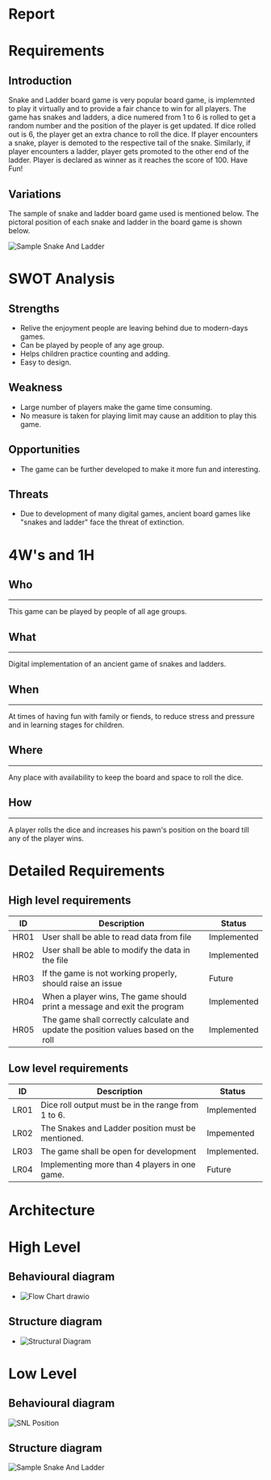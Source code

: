 # Report
# **Requirements**

## Introduction

Snake and Ladder board game is very popular board game, is implemnted to play it virtually and to provide a fair chance to win for all players. The game has snakes and ladders, a dice numered from 1 to 6 is rolled to get a random number and the position of the player is get updated. If dice rolled out is 6, the player get an extra chance to roll the dice. If player encounters a snake, player is demoted to the respective tail of the snake. Similarly, if player encounters a ladder, player gets promoted to the other end of the ladder. Player is declared as winner as it reaches the score of 100. Have Fun!

## Variations

The sample of snake and ladder board game used is mentioned below. The pictoral position of each snake and ladder in the board game is shown below. 

![Sample Snake And Ladder](https://user-images.githubusercontent.com/98866279/153548351-de917484-5586-4d10-abac-2cedf1c39ff0.jpg)

    
  # SWOT Analysis
  
  ## Strengths
  
  * Relive the enjoyment people are leaving behind due to modern-days games. 
  * Can be played by people of any age group.
  * Helps children practice counting and adding.
  * Easy to design.
  
  ## Weakness
  * Large number of players make the game time consuming.
  * No measure is taken for playing limit may cause an addition to play this game.
 
 ## Opportunities
 
* The game can be further developed to make it more fun and interesting.
 
 ## Threats 
 
* Due to development of many digital games, ancient board games like "snakes and ladder" face the threat of extinction.
 
 # 4W's and 1H
  ## Who
  ---
  This game can be played by people of all age groups.
  ## What
  ---
  Digital implementation of an ancient game of snakes and ladders.
  ## When
  ---
  At times of having fun with family or fiends, to reduce stress and pressure and in learning stages for children.
  ## Where
  ---
  Any place with availability to keep the board and space to roll the dice.
  ## How
  ---
  A player rolls the dice and increases his pawn's position on the board till any of the player wins.
  # Detailed Requirements
  ## High level requirements
  |  ID|Description|Status|
  |---|---|---|
  | HR01 | User shall be able to read data from file | Implemented |
  | HR02 | User shall be able to modify the data in the file | Implemented |
  | HR03 | If the game is not working properly, should raise an issue | Future | 
  | HR04 | When a player wins, The game should print a message and exit the program | Implemented |
  | HR05 | The game shall correctly calculate and update the position values based on the roll | Implemented |
  ## Low level requirements
  |  ID|Description|Status|
  |---|---|---|
  | LR01 | Dice roll output must be in the range from 1 to 6. | Implemented |
  | LR02 | The Snakes and Ladder position must be mentioned. | Impemented|
  | LR03 | The game shall be open for development | Implemented. |
  | LR04 | Implementing more than 4 players in one game. | Future|
  
  # Architecture
# High Level 
## Behavioural diagram 
* ![Flow Chart drawio](https://user-images.githubusercontent.com/98866279/153229407-481a5246-1749-4f74-84cf-ad9ba73c3f21.png)

## Structure diagram
* ![Structural Diagram](https://user-images.githubusercontent.com/98866279/153231387-ea6ef964-1725-4a6f-a6c3-b1c3b6c29d96.png)

# Low Level

## Behavioural diagram

![SNL Position](https://user-images.githubusercontent.com/98866279/153552042-777d8abe-62b3-4aaf-9f95-ed16749a350c.jpg)

## Structure diagram

![Sample Snake And Ladder](https://user-images.githubusercontent.com/98866279/153552088-1cd9f7d2-14f3-4e11-9744-4f13c29dafdf.jpg)
  
  
  
